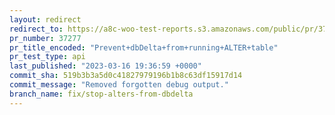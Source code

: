 ```yaml
---
layout: redirect
redirect_to: https://a8c-woo-test-reports.s3.amazonaws.com/public/pr/37277/api/index.html
pr_number: 37277
pr_title_encoded: "Prevent+dbDelta+from+running+ALTER+table"
pr_test_type: api
last_published: "2023-03-16 19:36:59 +0000"
commit_sha: 519b3b3a5d0c41827979196b1b8c63df15917d14
commit_message: "Removed forgotten debug output."
branch_name: fix/stop-alters-from-dbdelta
---
```

